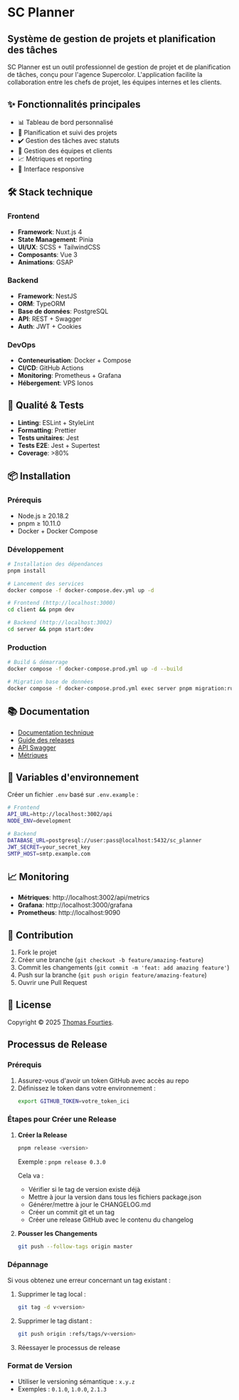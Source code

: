 # SC Planner

## Système de gestion de projets et planification des tâches

SC Planner est un outil professionnel de gestion de projet et de planification de tâches, conçu pour l'agence Supercolor. L'application facilite la collaboration entre les chefs de projet, les équipes internes et les clients.

## ✨ Fonctionnalités principales

- 📊 Tableau de bord personnalisé
- 📅 Planification et suivi des projets
- ✔️ Gestion des tâches avec statuts
- 👥 Gestion des équipes et clients
- 📈 Métriques et reporting
- 📱 Interface responsive

## 🛠️ Stack technique

### Frontend
- **Framework**: Nuxt.js 4
- **State Management**: Pinia
- **UI/UX**: SCSS + TailwindCSS
- **Composants**: Vue 3
- **Animations**: GSAP

### Backend
- **Framework**: NestJS
- **ORM**: TypeORM
- **Base de données**: PostgreSQL
- **API**: REST + Swagger
- **Auth**: JWT + Cookies

### DevOps
- **Conteneurisation**: Docker + Compose
- **CI/CD**: GitHub Actions
- **Monitoring**: Prometheus + Grafana
- **Hébergement**: VPS Ionos

## 🚦 Qualité & Tests

- **Linting**: ESLint + StyleLint
- **Formatting**: Prettier
- **Tests unitaires**: Jest
- **Tests E2E**: Jest + Supertest
- **Coverage**: >80% 

## 📦 Installation

### Prérequis
- Node.js ≥ 20.18.2
- pnpm ≥ 10.11.0
- Docker + Docker Compose

### Développement

```bash
# Installation des dépendances
pnpm install

# Lancement des services
docker compose -f docker-compose.dev.yml up -d

# Frontend (http://localhost:3000)
cd client && pnpm dev

# Backend (http://localhost:3002)
cd server && pnpm start:dev
```

### Production

```bash
# Build & démarrage
docker compose -f docker-compose.prod.yml up -d --build

# Migration base de données
docker compose -f docker-compose.prod.yml exec server pnpm migration:run
```

## 📚 Documentation

- [Documentation technique](./docs/TECHNICAL.md)
- [Guide des releases](./docs/CHANGELOG_GUIDE.md)
- [API Swagger](http://localhost:3002/api/docs)
- [Métriques](http://localhost:3002/api/metrics)

## 🔑 Variables d'environnement

Créer un fichier `.env` basé sur `.env.example` :

```bash
# Frontend
API_URL=http://localhost:3002/api
NODE_ENV=development

# Backend
DATABASE_URL=postgresql://user:pass@localhost:5432/sc_planner
JWT_SECRET=your_secret_key
SMTP_HOST=smtp.example.com
```

## 📈 Monitoring

- **Métriques**: http://localhost:3002/api/metrics
- **Grafana**: http://localhost:3000/grafana
- **Prometheus**: http://localhost:9090

## 🤝 Contribution

1. Fork le projet
2. Créer une branche (`git checkout -b feature/amazing-feature`)
3. Commit les changements (`git commit -m 'feat: add amazing feature'`)
4. Push sur la branche (`git push origin feature/amazing-feature`)
5. Ouvrir une Pull Request

## 📝 License

Copyright © 2025 [Thomas Fourties](https://github.com/ThomasFourties).

## Processus de Release

### Prérequis
1. Assurez-vous d'avoir un token GitHub avec accès au repo
2. Définissez le token dans votre environnement :
   ```bash
   export GITHUB_TOKEN=votre_token_ici
   ```

### Étapes pour Créer une Release

1. **Créer la Release**
   ```bash
   pnpm release <version>
   ```
   Exemple : `pnpm release 0.3.0`

   Cela va :
   - Vérifier si le tag de version existe déjà
   - Mettre à jour la version dans tous les fichiers package.json
   - Générer/mettre à jour le CHANGELOG.md
   - Créer un commit git et un tag
   - Créer une release GitHub avec le contenu du changelog

2. **Pousser les Changements**
   ```bash
   git push --follow-tags origin master
   ```

### Dépannage

Si vous obtenez une erreur concernant un tag existant :
1. Supprimer le tag local :
   ```bash
   git tag -d v<version>
   ```
2. Supprimer le tag distant :
   ```bash
   git push origin :refs/tags/v<version>
   ```
3. Réessayer le processus de release

### Format de Version
- Utiliser le versioning sémantique : `x.y.z`
- Exemples : `0.1.0`, `1.0.0`, `2.1.3`